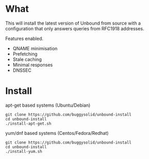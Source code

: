 # What

This will install the latest version of Unbound from source with a configuration that only answers queries from RFC1918 addresses.

Features enabled.

- QNAME minimisation
- Prefetching
- Stale caching
- Minimal responses
- DNSSEC

# Install

apt-get based systems (Ubuntu/Debian)

```
git clone https://github.com/buggysolid/unbound-install
cd unbound-install
./install-apt-get.sh
```

yum/dnf based systems (Centos/Fedora/Redhat)

```
git clone https://github.com/buggysolid/unbound-install
cd unbound-install
./install-yum.sh
```
